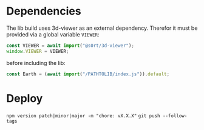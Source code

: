 # Dependencies

The lib build uses 3d-viewer as an external dependency.
Therefor it must be provided via a global variable `VIEWER`:

```js
const VIEWER = await import("@s0rt/3d-viewer");
window.VIEWER = VIEWER;
```

before including the lib:

```js
const Earth = (await import("/PATHTOLIB/index.js")).default;
```

# Deploy

`npm version patch|minor|major -m "chore: vX.X.X"`
`git push --follow-tags`
